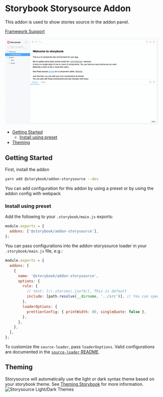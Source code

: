 <h1>Storybook Storysource Addon</h1>

This addon is used to show stories source in the addon panel.

[Framework Support](https://github.com/storybookjs/storybook/blob/master/ADDONS_SUPPORT.md)

![Storysource Demo](./docs/demo.gif)

- [Getting Started](#getting-started)
  - [Install using preset](#install-using-preset)
- [Theming](#theming)

## Getting Started

First, install the addon

```sh
yarn add @storybook/addon-storysource --dev
```

You can add configuration for this addon by using a preset or by using the addon config with webpack

### Install using preset

Add the following to your `.storybook/main.js` exports:

```js
module.exports = {
  addons: ['@storybook/addon-storysource'],
};
```

You can pass configurations into the addon-storysource loader in your `.storybook/main.js` file, e.g.:

```js
module.exports = {
  addons: [
    {
      name: '@storybook/addon-storysource',
      options: {
        rule: {
          // test: [/\.stories\.jsx?$/], This is default
          include: [path.resolve(__dirname, '../src')], // You can specify directories
        },
        loaderOptions: {
          prettierConfig: { printWidth: 80, singleQuote: false },
        },
      },
    },
  ],
};
```

To customize the `source-loader`, pass `loaderOoptions`. Valid configurations are documented in the [`source-loader` README](../../lib/source-loader/README.md#options).

## Theming

Storysource will automatically use the light or dark syntax theme based on your storybook theme. See [Theming Storybook](https://storybook.js.org/docs/react/configure/theming) for more information.
![Storysource Light/Dark Themes](./docs/theming-light-dark.png)
